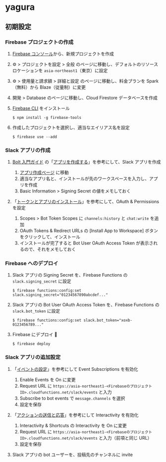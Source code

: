 # yagura

## 初期設定

### Firebase プロジェクトの作成

1. [Firebase コンソール](https://console.firebase.google.com/)から、新規プロジェクトを作成

1. ⚙️ > プロジェクトを設定 > 全般 のページに移動し、デフォルトのリソースロケーションを `asia-northeast1`（東京）に設定

1. ⚙️ > 使用量と請求額 > 詳細と設定 のページに移動し、料金プランを Spark（無料）から Blaze（従量制）に変更

1. 開発 > Database のページに移動し、Cloud Firestore データベースを作成

1. [Firebase CLI](https://firebase.google.com/docs/cli) をインストール

   ```console
   $ npm install -g firebase-tools
   ```

1. 作成したプロジェクトを選択し、適当なエイリアス名を設定

   ```console
   $ firebase use --add
   ```

### Slack アプリの作成

1. [Bolt 入門ガイド](https://slack.dev/bolt-js/ja-jp/tutorial/getting-started) の「[アプリを作成する](https://slack.dev/bolt-js/ja-jp/tutorial/getting-started#%E3%82%A2%E3%83%97%E3%83%AA%E3%82%92%E4%BD%9C%E6%88%90%E3%81%99%E3%82%8B)」を参考にして、Slack アプリを作成

   1. [アプリ作成ページ](https://api.slack.com/apps?new_app=1) に移動
   1. 適当なアプリ名と、インストールが先のワークスペースを入力し、アプリを作成
   1. Basic Information > Signing Secret の値をメモしておく

1. 「[トークンとアプリのインストール](https://slack.dev/bolt-js/ja-jp/tutorial/getting-started#%E3%83%88%E3%83%BC%E3%82%AF%E3%83%B3%E3%81%A8%E3%82%A2%E3%83%97%E3%83%AA%E3%81%AE%E3%82%A4%E3%83%B3%E3%82%B9%E3%83%88%E3%83%BC%E3%83%AB)」を参考にして、OAuth & Permissions を設定

   1. Scopes > Bot Token Scopes に `channels:history` と `chat:write` を追加
   1. OAuth Tokens & Redirect URLs の [Install App to Workspace] ボタンをクリックして、インストール
   1. インストールが完了すると Bot User OAuth Access Token が表示されるので、それをメモしておく

### Firebase へのデプロイ

1. Slack アプリの Signing Secret を、Firebase Functions の `slack.signing_secret` に設定

   ```console
   $ firebase functions:config:set slack.signing_secret="01234567890abcdef..."
   ```

1. Slack アプリの Bot User OAuth Access Token を、Firebase Functions の `slack.bot_token` に設定

   ```console
   $ firebase functions:config:set slack.bot_token="xoxb-0123456789..."
   ```

1. Firebase にデプロイ 🚀

   ```console
   $ firebase deploy
   ```

### Slack アプリの追加設定

1. 「[イベントの設定](https://slack.dev/bolt-js/ja-jp/tutorial/getting-started#%E3%82%A4%E3%83%99%E3%83%B3%E3%83%88%E3%81%AE%E8%A8%AD%E5%AE%9A)」を参考にして Event Subscriptions を有効化

   1. Enable Events を On に変更
   1. Request URL に `https://asia-northeast1-<FirebaseのプロジェクトID>.cloudfunctions.net/slack/events` と入力
   1. Subscribe to bot events で `message.channels` を選択
   1. 設定を保存

1. 「[アクションの送信と応答](https://slack.dev/bolt-js/ja-jp/tutorial/getting-started#%E3%82%A2%E3%82%AF%E3%82%B7%E3%83%A7%E3%83%B3%E3%81%AE%E9%80%81%E4%BF%A1%E3%81%A8%E5%BF%9C%E7%AD%94)」を参考にして Interactivity を有効化

   1. Interactivity & Shortcuts の Interactivity を On に変更
   1. Request URL に `https://asia-northeast1-<FirebaseのプロジェクトID>.cloudfunctions.net/slack/events` と入力（前項と同じ URL）
   1. 設定を保存

1. Slack アプリの bot ユーザーを、投稿先のチャンネルに invite
